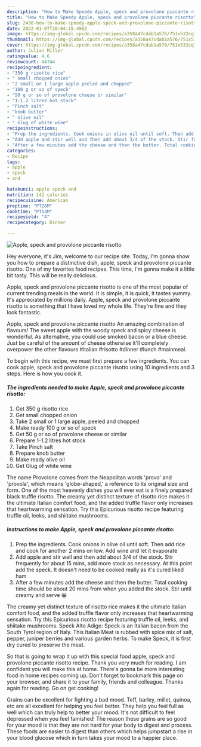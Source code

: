 ```yaml
---
description: "How to Make Speedy Apple, speck and provolone piccante risotto"
title: "How to Make Speedy Apple, speck and provolone piccante risotto"
slug: 2438-how-to-make-speedy-apple-speck-and-provolone-piccante-risotto
date: 2022-01-07T20:04:15.496Z
image: https://img-global.cpcdn.com/recipes/a358a47cdab1a576/751x532cq70/apple-speck-and-provolone-piccante-risotto-recipe-main-photo.jpg
thumbnail: https://img-global.cpcdn.com/recipes/a358a47cdab1a576/751x532cq70/apple-speck-and-provolone-piccante-risotto-recipe-main-photo.jpg
cover: https://img-global.cpcdn.com/recipes/a358a47cdab1a576/751x532cq70/apple-speck-and-provolone-piccante-risotto-recipe-main-photo.jpg
author: Julian Miller
ratingvalue: 4.6
reviewcount: 44744
recipeingredient:
- "350 g risotto rice"
- " small chopped onion"
- "2 small or 1 large apple peeled and chopped"
- "100 g or so of speck"
- "50 g or so of provolone cheese or similar"
- "1-1.2 litres hot stock"
- "Pinch salt"
- "knob butter"
- " olive oil"
- " Glug of white wine"
recipeinstructions:
- "Prep the ingredients. Cook onions in olive oil until soft. Then add rice and cook for another 2 mins on low. Add wine and let it evaporate"
- "Add apple and stir well and then add about 3/4 of the stock. Stir frequently for about 15 mins, add more stock as necessary. At this point add the speck. It doesn&#39;t need to be cooked really as it&#39;s cured liked ham"
- "After a few minutes add the cheese and then the butter. Total cooking time should be about 20 mins from when you added the stock. Stir until creamy and serve 😀"
categories:
- Recipe
tags:
- apple
- speck
- and

katakunci: apple speck and 
nutrition: 142 calories
recipecuisine: American
preptime: "PT26M"
cooktime: "PT53M"
recipeyield: "4"
recipecategory: Dinner

---
```



![Apple, speck and provolone piccante risotto](https://img-global.cpcdn.com/recipes/a358a47cdab1a576/751x532cq70/apple-speck-and-provolone-piccante-risotto-recipe-main-photo.jpg)

Hey everyone, it's Jim, welcome to our recipe site. Today, I'm gonna show you how to prepare a distinctive dish, apple, speck and provolone piccante risotto. One of my favorites food recipes. This time, I'm gonna make it a little bit tasty. This will be really delicious.

Apple, speck and provolone piccante risotto is one of the most popular of current trending meals in the world. It is simple, it is quick, it tastes yummy. It's appreciated by millions daily. Apple, speck and provolone piccante risotto is something that I have loved my whole life. They're fine and they look fantastic.

Apple, speck and provolone piccante risotto An amazing combination of flavours! The sweet apple with the woody speck and spicy cheese is wonderful. As alternative, you could use smoked bacon or a blue cheese. Just be careful of the amount of cheese otherwise it&#39;ll completely overpower the other flavours #italian #risotto #dinner #lunch #mainmeal.


To begin with this recipe, we must first prepare a few ingredients. You can cook apple, speck and provolone piccante risotto using 10 ingredients and 3 steps. Here is how you cook it.

<!--inarticleads1-->

##### The ingredients needed to make Apple, speck and provolone piccante risotto:

1. Get 350 g risotto rice
1. Get  small chopped onion
1. Take 2 small or 1 large apple, peeled and chopped
1. Make ready 100 g or so of speck
1. Get 50 g or so of provolone cheese or similar
1. Prepare 1-1.2 litres hot stock
1. Take Pinch salt
1. Prepare knob butter
1. Make ready  olive oil
1. Get  Glug of white wine


The name Provolone comes from the Neapolitan words &#39;provo&#39; and &#39;provola&#39;, which means &#39;globe-shaped,&#39; a reference to its original size and form. One of the most heavenly dishes you will ever eat is a finely prepared black truffle risotto. The creamy yet distinct texture of risotto rice makes it the ultimate Italian comfort food, and the added truffle flavor only increases that heartwarming sensation. Try this Epicurious risotto recipe featuring truffle oil, leeks, and shiitake mushrooms. 

<!--inarticleads2-->

##### Instructions to make Apple, speck and provolone piccante risotto:

1. Prep the ingredients. Cook onions in olive oil until soft. Then add rice and cook for another 2 mins on low. Add wine and let it evaporate
1. Add apple and stir well and then add about 3/4 of the stock. Stir frequently for about 15 mins, add more stock as necessary. At this point add the speck. It doesn&#39;t need to be cooked really as it&#39;s cured liked ham
1. After a few minutes add the cheese and then the butter. Total cooking time should be about 20 mins from when you added the stock. Stir until creamy and serve 😀


The creamy yet distinct texture of risotto rice makes it the ultimate Italian comfort food, and the added truffle flavor only increases that heartwarming sensation. Try this Epicurious risotto recipe featuring truffle oil, leeks, and shiitake mushrooms. Speck Alto Adige: Speck is an Italian bacon from the South Tyrol region of Italy. This Italian Meat is rubbed with spice mix of salt, pepper, juniper berries and various garden herbs. To make Speck, it is first dry cured to preserve the meat. 

So that is going to wrap it up with this special food apple, speck and provolone piccante risotto recipe. Thank you very much for reading. I am confident you will make this at home. There's gonna be more interesting food in home recipes coming up. Don't forget to bookmark this page on your browser, and share it to your family, friends and colleague. Thanks again for reading. Go on get cooking!

Grains can be excellent for fighting a bad mood. Teff, barley, millet, quinoa, etc are all excellent for helping you feel better. They help you feel full as well which can truly help to better your mood. It's not difficult to feel depressed when you feel famished! The reason these grains are so good for your mood is that they are not hard for your body to digest and process. These foods are easier to digest than others which helps jumpstart a rise in your blood glucose which in turn takes your mood to a happier place.
